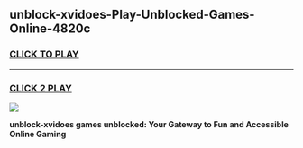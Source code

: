 
## unblock-xvidoes-Play-Unblocked-Games-Online-4820c
<h3>
<a href="https://premium76.site?title=unblock-xvidoes&ref=25A">CLICK TO PLAY</a></h3>
<hr>

<h3>
<a href="https://premium76.site?title=unblock-xvidoes&ref=25A">CLICK 2 PLAY</a>
  
</h3>

<a href="https://premium76.site?title=unblock-xvidoes&ref=25A"><img src="https://clearcache.store/games.png"></a>


**unblock-xvidoes games unblocked: Your Gateway to Fun and Accessible Online Gaming**
